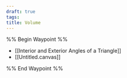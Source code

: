 ```yaml
---
draft: true
tags: 
title: Volume
---
```

%% Begin Waypoint %%
- [[Interior and Exterior Angles of a Triangle]]
- [[Untitled.canvas]]

%% End Waypoint %%